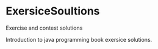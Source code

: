 # ExersiceSoultions
Exercise and contest solutions

Introduction to java programming book exersice solutions.
